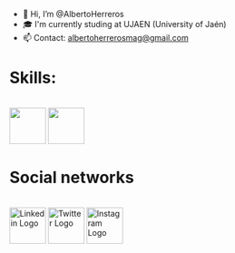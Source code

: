 - 👋 Hi, I’m @AlbertoHerreros
- 🎓 I'm currently studing at UJAEN (University of Jaén)
- 📫 Contact: albertoherrerosmag@gmail.com

<h1>Skills:</h1>
&nbsp;
<div padding-left="64px">
  
  <img src="https://cdn.jsdelivr.net/gh/devicons/devicon/icons/cplusplus/cplusplus-original.svg" width="64px" height="64px"/>
  <img src="https://user-images.githubusercontent.com/51419598/152648731-567997ec-ac1c-4a9c-a816-a1fb1882abbe.png" width="64px" height="64px"/>
  
</div>

<h1>Social networks</h1>
&nbsp;
<div padding-left="64px">
  <a href="https://www.linkedin.com/in/alberto-herreros-maga%C3%B1a-479910200/?originalSubdomain=es"><img src="https://cdn-icons-png.flaticon.com/512/174/174857.png" width="64px" height="64px" alt="Linkedin Logo"></a></th>
  <a href="https://twitter.com/ahmlimas/"><img src="https://assets.stickpng.com/images/580b57fcd9996e24bc43c53e.png" width="64px" height="64px" alt="Twitter Logo"></a>        
  <a href="https://www.instagram.com/alberto_limas/"><img src="https://assets.stickpng.com/images/580b57fcd9996e24bc43c521.png" width="64px" height="64px" alt="Instagram Logo"></a>
</div>
<!---
AlbertoHerreros/AlbertoHerreros is a ✨ special ✨ repository be cause its `README.md` (this file) appears on your GitHub profile.
You can click the Preview link to take a look at your changes.
--->
